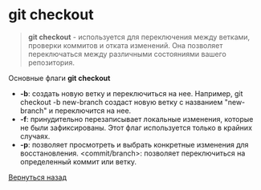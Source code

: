 # git checkout

>**git checkout** - используется для переключения между ветками, проверки коммитов и отката изменений. Она позволяет переключаться между различными состояниями вашего репозитория.

Основные флаги **git checkout**

* **-b**: создать новую ветку и переключиться на нее. Например, git checkout -b new-branch создаст новую ветку с названием "new-branch" и переключится на нее.
* **-f**: принудительно перезаписывает локальные изменения, которые не были зафиксированы. Этот флаг используется только в крайних случаях.
* **-p**: позволяет просмотреть и выбрать конкретные изменения для восстановления.
<commit/branch>: позволяет переключиться на определенный коммит или ветку.

[Вернуться назад](/readme.md)